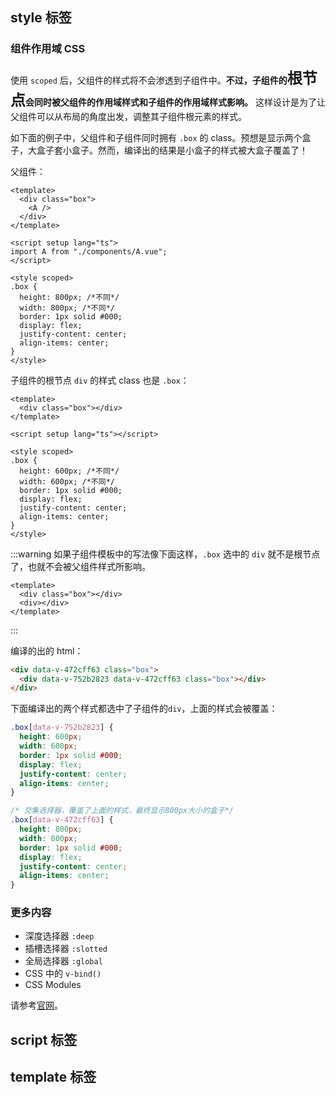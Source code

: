 ## style 标签

### 组件作用域 CSS

使用 `scoped` 后，父组件的样式将不会渗透到子组件中。**不过，子组件的<font size="5">根节点</font>会同时被父组件的作用域样式和子组件的作用域样式影响。** 这样设计是为了让父组件可以从布局的角度出发，调整其子组件根元素的样式。

如下面的例子中，父组件和子组件同时拥有 `.box` 的 class。预想是显示两个盒子，大盒子套小盒子。然而，编译出的结果是小盒子的样式被大盒子覆盖了！

父组件：

```vue
<template>
  <div class="box">
    <A />
  </div>
</template>

<script setup lang="ts">
import A from "./components/A.vue";
</script>

<style scoped>
.box {
  height: 800px; /*不同*/
  width: 800px; /*不同*/
  border: 1px solid #000;
  display: flex;
  justify-content: center;
  align-items: center;
}
</style>
```

子组件的根节点 `div` 的样式 class 也是 `.box`：

```vue
<template>
  <div class="box"></div>
</template>

<script setup lang="ts"></script>

<style scoped>
.box {
  height: 600px; /*不同*/
  width: 600px; /*不同*/
  border: 1px solid #000;
  display: flex;
  justify-content: center;
  align-items: center;
}
</style>
```

:::warning
如果子组件模板中的写法像下面这样，`.box` 选中的 `div` 就不是根节点了，也就不会被父组件样式所影响。

```vue
<template>
  <div class="box"></div>
  <div></div>
</template>
```

:::

编译的出的 html：

```html
<div data-v-472cff63 class="box">
  <div data-v-752b2823 data-v-472cff63 class="box"></div>
</div>
```

下面编译出的两个样式都选中了子组件的`div`，上面的样式会被覆盖：

```css
.box[data-v-752b2823] {
  height: 600px;
  width: 600px;
  border: 1px solid #000;
  display: flex;
  justify-content: center;
  align-items: center;
}

/* 交集选择器，覆盖了上面的样式，最终显示800px大小的盒子*/
.box[data-v-472cff63] {
  height: 800px;
  width: 800px;
  border: 1px solid #000;
  display: flex;
  justify-content: center;
  align-items: center;
}
```

### 更多内容

- 深度选择器 `:deep`
- 插槽选择器 `:slotted`
- 全局选择器 `:global`
- CSS 中的 `v-bind()`
- CSS Modules

请参考[官网](https://cn.vuejs.org/api/sfc-css-features.html#scoped-css)。

## script 标签

## template 标签
